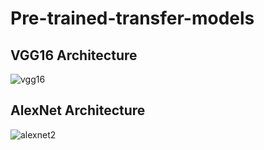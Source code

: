# Pre-trained-transfer-models

## **VGG16 Architecture**
![vgg16](https://github.com/FadyAwad/Pre-trained-transfer-models/assets/103905338/d46f45db-60ec-48e0-9a72-0ead45b5e48d)

## **AlexNet Architecture**
![alexnet2](https://github.com/FadyAwad/Pre-trained-transfer-models/assets/103905338/a67fd6c7-329b-4b7f-98ad-eb87fc757b31)
